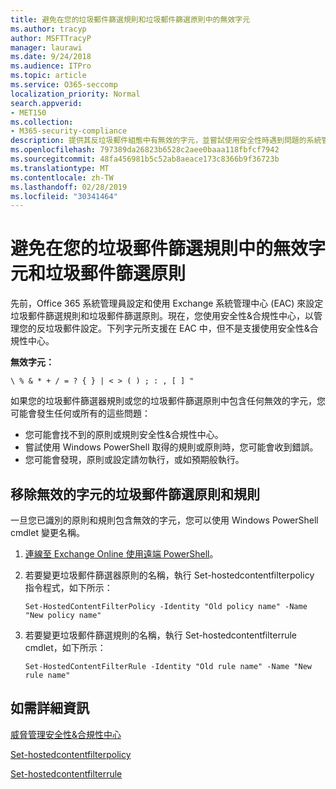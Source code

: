 ```yaml
---
title: 避免在您的垃圾郵件篩選規則和垃圾郵件篩選原則中的無效字元
ms.author: tracyp
author: MSFTTracyP
manager: laurawi
ms.date: 9/24/2018
ms.audience: ITPro
ms.topic: article
ms.service: O365-seccomp
localization_priority: Normal
search.appverid:
- MET150
ms.collection:
- M365-security-compliance
description: 提供其反垃圾郵件組態中有無效的字元，並嘗試使用安全性時遇到問題的系統管理員的說明&amp;合規性中心。
ms.openlocfilehash: 797389da26823b6528c2aee0baaa118fbfcf7942
ms.sourcegitcommit: 48fa456981b5c52ab8aeace173c8366b9f36723b
ms.translationtype: MT
ms.contentlocale: zh-TW
ms.lasthandoff: 02/28/2019
ms.locfileid: "30341464"
---
```

# <a name="avoid-invalid-characters-in-your-spam-filter-rules-and-spam-filter-policy"></a>避免在您的垃圾郵件篩選規則中的無效字元和垃圾郵件篩選原則 

先前，Office 365 系統管理員設定和使用 Exchange 系統管理中心 (EAC) 來設定垃圾郵件篩選規則和垃圾郵件篩選原則。現在，您使用安全性&amp;合規性中心，以管理您的反垃圾郵件設定。下列字元所支援在 EAC 中，但不是支援使用安全性&amp;合規性中心。  

**無效字元：**
  
```\ % & * + / = ? { } | < > ( ) ; : , [ ] "```

如果您的垃圾郵件篩選器規則或您的垃圾郵件篩選原則中包含任何無效的字元，您可能會發生任何或所有的這些問題：
- 您可能會找不到的原則或規則安全性&amp;合規性中心。
- 嘗試使用 Windows PowerShell 取得的規則或原則時，您可能會收到錯誤。
- 您可能會發現，原則或設定請勿執行，或如預期般執行。

## <a name="remove-the-invalid-characters-from-the-spam-filter-policy-and-rules"></a>移除無效的字元的垃圾郵件篩選原則和規則

一旦您已識別的原則和規則包含無效的字元，您可以使用 Windows PowerShell cmdlet 變更名稱。 

1. [連線至 Exchange Online 使用遠端 PowerShell](https://docs.microsoft.com/powershell/exchange/exchange-online/connect-to-exchange-online-powershell/connect-to-exchange-online-powershell?view=exchange-ps)。
    
2. 若要變更垃圾郵件篩選器原則的名稱，執行 Set-hostedcontentfilterpolicy 指令程式，如下所示：
    
    ```
    Set-HostedContentFilterPolicy -Identity "Old policy name" -Name "New policy name"
    ```  

3. 若要變更垃圾郵件篩選規則的名稱，執行 Set-hostedcontentfilterrule cmdlet，如下所示：
    
    ```
    Set-HostedContentFilterRule -Identity "Old rule name" -Name "New rule name"
    ```  

  
 ## <a name="for-more-information"></a>如需詳細資訊

[威脅管理安全性&amp;合規性中心](threat-management.md)
  
[Set-hostedcontentfilterpolicy](https://docs.microsoft.com/powershell/module/exchange/antispam-antimalware/set-hostedcontentfilterpolicy?view=exchange-ps)

[Set-hostedcontentfilterrule](https://docs.microsoft.com/powershell/module/exchange/antispam-antimalware/set-hostedcontentfilterrule?view=exchange-ps)
